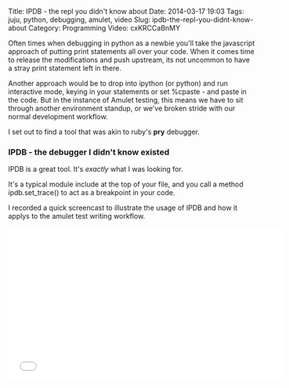 Title: IPDB - the repl you didn't know about
Date: 2014-03-17 19:03
Tags: juju, python, debugging, amulet, video
Slug: ipdb-the-repl-you-didnt-know-about
Category: Programming
Video: cxKRCCaBnMY

Often times when debugging in python as a newbie you'll take the javascript approach of putting print statements all over your code. When it comes time to release the modifications and push upstream, its not uncommon to have a stray print statement left in there.

Another approach would be to drop into ipython (or python) and run interactive mode, keying in your statements or set %cpaste - and paste in the code. But in the instance of Amulet testing, this means we have to sit through another environment standup, or we've broken stride with our normal development workflow.

I set out to find a tool that was akin to ruby's **pry** debugger.

### IPDB - the debugger I didn't know existed

IPDB is a great tool. It's *exactly* what I was looking for.

It's a typical module include at the top of your file, and you call a method ipdb.set_trace() to act as a breakpoint in your code.

I recorded a quick screencast to illustrate the usage of IPDB and how it applys to the amulet test writing workflow.

<iframe width="560" height="315" src="//www.youtube.com/embed/cxKRCCaBnMY" frameborder="0" allowfullscreen></iframe>
